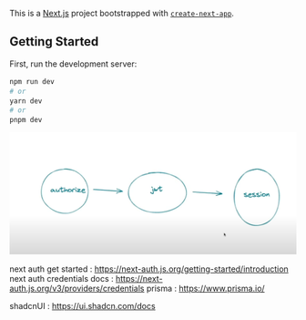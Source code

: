 This is a [Next.js](https://nextjs.org/) project bootstrapped with [`create-next-app`](https://github.com/vercel/next.js/tree/canary/packages/create-next-app).

## Getting Started

First, run the development server:

```bash
npm run dev
# or
yarn dev
# or
pnpm dev
```

![auth steps](./Screenshot%202025-01-06%20125142.png)

next auth get started : https://next-auth.js.org/getting-started/introduction
next auth credentials docs : https://next-auth.js.org/v3/providers/credentials
prisma : https://www.prisma.io/

shadcnUI : https://ui.shadcn.com/docs
